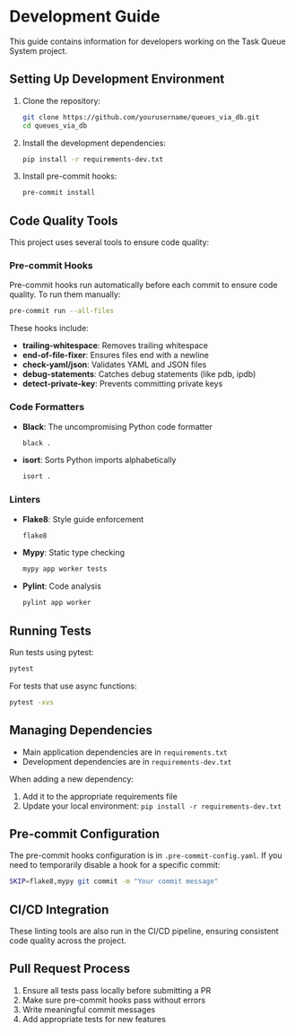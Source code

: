 # Development Guide

This guide contains information for developers working on the Task Queue System project.

## Setting Up Development Environment

1. Clone the repository:
   ```bash
   git clone https://github.com/yourusername/queues_via_db.git
   cd queues_via_db
   ```

2. Install the development dependencies:
   ```bash
   pip install -r requirements-dev.txt
   ```

3. Install pre-commit hooks:
   ```bash
   pre-commit install
   ```

## Code Quality Tools

This project uses several tools to ensure code quality:

### Pre-commit Hooks

Pre-commit hooks run automatically before each commit to ensure code quality. To run them manually:

```bash
pre-commit run --all-files
```

These hooks include:

- **trailing-whitespace**: Removes trailing whitespace
- **end-of-file-fixer**: Ensures files end with a newline
- **check-yaml/json**: Validates YAML and JSON files
- **debug-statements**: Catches debug statements (like pdb, ipdb)
- **detect-private-key**: Prevents committing private keys

### Code Formatters

- **Black**: The uncompromising Python code formatter
  ```bash
  black .
  ```

- **isort**: Sorts Python imports alphabetically
  ```bash
  isort .
  ```

### Linters

- **Flake8**: Style guide enforcement
  ```bash
  flake8
  ```

- **Mypy**: Static type checking
  ```bash
  mypy app worker tests
  ```

- **Pylint**: Code analysis
  ```bash
  pylint app worker
  ```

## Running Tests

Run tests using pytest:

```bash
pytest
```

For tests that use async functions:

```bash
pytest -xvs
```

## Managing Dependencies

- Main application dependencies are in `requirements.txt`
- Development dependencies are in `requirements-dev.txt`

When adding a new dependency:
1. Add it to the appropriate requirements file
2. Update your local environment: `pip install -r requirements-dev.txt`

## Pre-commit Configuration

The pre-commit hooks configuration is in `.pre-commit-config.yaml`. If you need to temporarily disable a hook for a specific commit:

```bash
SKIP=flake8,mypy git commit -m "Your commit message"
```

## CI/CD Integration

These linting tools are also run in the CI/CD pipeline, ensuring consistent code quality across the project.

## Pull Request Process

1. Ensure all tests pass locally before submitting a PR
2. Make sure pre-commit hooks pass without errors
3. Write meaningful commit messages
4. Add appropriate tests for new features 
